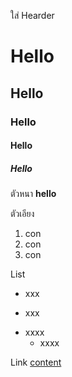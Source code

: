 ใส่ Hearder
# Hello 
## Hello 
### Hello 
#### Hello 
##### Hello 

ตัวหนา
**hello**

ตัวเอียง
1. con
3. con
4. con

List
 + xxx
 - xxx
 * xxxx
    * xxxx

Link
 [content](https://www.google.com/)
